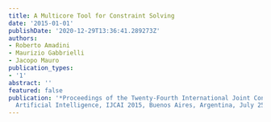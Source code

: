 ```yaml
---
title: A Multicore Tool for Constraint Solving
date: '2015-01-01'
publishDate: '2020-12-29T13:36:41.289273Z'
authors:
- Roberto Amadini
- Maurizio Gabbrielli
- Jacopo Mauro
publication_types:
- '1'
abstract: ''
featured: false
publication: '*Proceedings of the Twenty-Fourth International Joint Conference on
  Artificial Intelligence, IJCAI 2015, Buenos Aires, Argentina, July 25-31, 2015*'
---
```


